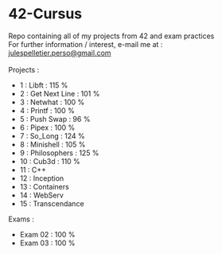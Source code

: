 # 42-Cursus
Repo containing all of my projects from 42 and exam practices <br>
For further information / interest, e-mail me at : julespelletier.perso@gmail.com <br>
<br> Projects : <br>

  - 1 : Libft : 115 % <br>
  - 2 : Get Next Line : 101 % <br>
  - 3 : Netwhat : 100 % <br>
  - 4 : Printf : 100 % <br>
  - 5 : Push Swap : 96 % <br>
  - 6 : Pipex : 100 % <br>
  - 7 : So_Long : 124 % <br>
  - 8 : Minishell : 105 % <br>
  - 9 : Philosophers : 125 % <br>
  - 10 : Cub3d : 110 % <br>
  - 11 : C++ <br>
  - 12 : Inception <br>
  - 13 : Containers <br>
  - 14 : WebServ <br>
  - 15 : Transcendance <br>

Exams : <br>
  - Exam 02 : 100 % <br>
  - Exam 03 : 100 % <br>
